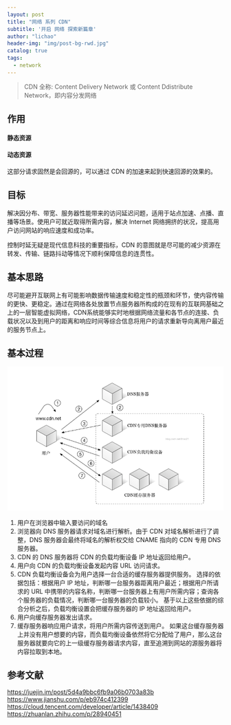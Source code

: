 ```yaml
---
layout: post
title: "网络 系列 CDN"
subtitle: '开启 网络 探索新篇章'
author: "lichao"
header-img: "img/post-bg-rwd.jpg"
catalog: true
tags:
  - network 
---
```


> CDN 全称: Content Delivery Network 或 Content Ddistribute Network，即内容分发网络

## 作用
#### 静态资源


#### 动态资源
这部分请求固然是会回源的，可以通过 CDN 的加速来起到快速回源的效果的。

## 目标
解决因分布、带宽、服务器性能带来的访问延迟问题，适用于站点加速、点播、直播等场景。使用户可就近取得所需内容，解决 Internet 网络拥挤的状况，提高用户访问网站的响应速度和成功率。

控制时延无疑是现代信息科技的重要指标，CDN 的意图就是尽可能的减少资源在转发、传输、链路抖动等情况下顺利保障信息的连贯性。

## 基本思路
尽可能避开互联网上有可能影响数据传输速度和稳定性的瓶颈和环节，使内容传输的更快、更稳定。通过在网络各处放置节点服务器所构成的在现有的互联网基础之上的一层智能虚拟网络，CDN系统能够实时地根据网络流量和各节点的连接、负载状况以及到用户的距离和响应时间等综合信息将用户的请求重新导向离用户最近的服务节点上。

## 基本过程
![网络](/img/network/36.png)

 1. 用户在浏览器中输入要访问的域名
 2. 浏览器向 DNS 服务器请求对域名进行解析。由于 CDN 对域名解析进行了调整，DNS 服务器会最终将域名的解析权交给 CNAME 指向的 CDN 专用 DNS 服务器。 
 3. CDN 的 DNS 服务器将 CDN 的负载均衡设备 IP 地址返回给用户。 
 4. 用户向 CDN 的负载均衡设备发起内容 URL 访问请求。 
 5. CDN 负载均衡设备会为用户选择一台合适的缓存服务器提供服务。 选择的依据包括：根据用户 IP 地址，判断哪一台服务器距离用户最近；根据用户所请求的 URL 中携带的内容名称，判断哪一台服务器上有用户所需内容；查询各个服务器的负载情况，判断哪一台服务器的负载较小。 
 基于以上这些依据的综合分析之后，负载均衡设置会把缓存服务器的 IP 地址返回给用户。 
 6. 用户向缓存服务器发出请求。 
 7. 缓存服务器响应用户请求，将用户所需内容传送到用户。 如果这台缓存服务器上并没有用户想要的内容，而负载均衡设备依然将它分配给了用户，那么这台服务器就要向它的上一级缓存服务器请求内容，直至追溯到网站的源服务器将内容拉取到本地。

## 参考文献
https://juejin.im/post/5d4a9bbc6fb9a06b0703a83b
https://www.jianshu.com/p/eb974c412399
https://cloud.tencent.com/developer/article/1438409
https://zhuanlan.zhihu.com/p/28940451